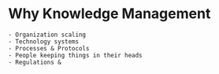# Why Knowledge Management
	- Organization scaling
	- Technology systems
	- Processes & Protocols
	- People keeping things in their heads
	- Regulations &